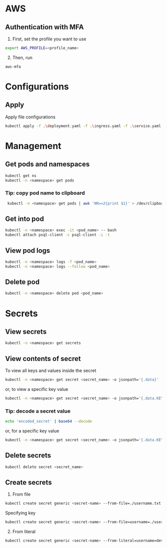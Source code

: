 # AWS 

## Authentication with MFA

1. First, set the profile you want to use
```bash
export AWS_PROFILE=<profile_name>
```
2. Then, run 
```bash
aws-mfa
```

# Configurations

## Apply

Apply file configurations
```bash
kubectl apply -f .\deployment.yaml -f .\ingress.yaml -f .\service.yaml
```


# Management
## Get pods and namespaces

```bash
kubectl get ns
kubectl -n <namespace> get pods
```

### Tip: copy pod name to clipboard
```bash
 kubectl -n <namespace> get pods | awk 'NR==2{print $1}' > /dev/clipboard
```

## Get into pod

```bash
kubectl -n <namespace> exec -it <pod_name> -- bash
kubectl attach psql-client -c psql-client -i -t
```

## View pod logs

```bash
kubectl -n <namespace> logs -f <pod_name>
kubectl -n <namespace> logs --follow <pod_name>
```



## Delete pod

```bash
kubectl -n <namespace> delete pod <pod_name>
```

# Secrets

## View secrets
```bash
kubectl -n <namespace> get secrets
```

## View contents of secret
To view all keys and values inside the secret
```bash
kubectl -n <namespace> get secret <secret_name> -o jsonpath='{.data}'
```
or, to view a specific key value
```bash
kubectl -n <namespace> get secret <secret_name> -o jsonpath='{.data.KEY_NAME}'
```
### Tip: decode a secret value
```bash
echo 'encoded_secret' | base64 --decode
```
or, for a specific key value
```bash
kubectl -n <namespace> get secret <secret_name> -o jsonpath='{.data.KEY_NAME}' | base64 --decode
```

## Delete secrets
```bash
kubectl delete secret <secret_name>
```

## Create secrets
1. From file
```bash
kubectl create secret generic <secret-name> --from-file=./username.txt --from-file=./password.txt
```
Specifying key
```bash
kubectl create secret generic <secret-name> --from-file=username=./username.txt --from-file=password=./password.txt
```
2. From literal
```bash
kubectl create secret generic <secret-name> --from-literal=username=devuser --from-literal=password='S!B\*d$zDsb='
```